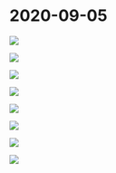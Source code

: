 # 2020-09-05

![](img/2020-09-05_1.png)

![](img/2020-09-05_2.png)

![](img/2020-09-05_3.png)

![](img/2020-09-05_4.png)

![](img/2020-09-05_5.png)

![](img/2020-09-05_6.png)

![](img/2020-09-05_7.png)

![](img/2020-09-05_8.png)

